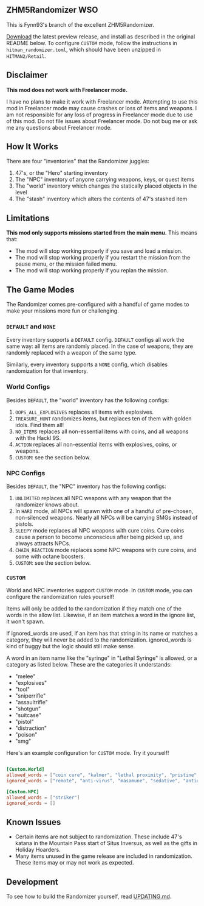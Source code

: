 ## ZHM5Randomizer WSO

This is Fynn93's branch of the excellent ZHM5Randomizer.

[Download][] the latest preview release, and install as described in the
original README below. To configure `CUSTOM` mode, follow the instructions in
`hitman_randomizer.toml`, which should have been unzipped in `HITMAN2/Retail`.

[Download]: https://github.com/Fynn93/ZHM5Randomizer/releases/latest

## Disclaimer

**This mod does not work with Freelancer mode.**

I have no plans to make it work with Freelancer mode. Attempting to use this mod in Freelancer mode may cause crashes or loss of items and weapons. I am not responsible for any loss of progress in Freelancer mode due to use of this mod. Do not file issues about Freelancer mode. Do not bug me or ask me any questions about Freelancer mode.

## How It Works

There are four "inventories" that the Randomizer juggles:

1. 47's, or the "Hero" starting inventory
2. The "NPC" inventory of anyone carrying weapons, keys, or quest items
3. The "world" inventory which changes the statically placed objects in the level
4. The "stash" inventory which alters the contents of 47's stashed item

## Limitations

**This mod only supports missions started from the main menu.** This means that:

- The mod will stop working properly if you save and load a mission.
- The mod will stop working properly if you restart the mission from the pause
  menu, or the mission failed menu.
- The mod will stop working properly if you replan the mission.

## The Game Modes

The Randomizer comes pre-configured with a handful of game modes to make your
missions more fun or challenging.

### `DEFAULT` and `NONE`

Every inventory supports a `DEFAULT` config. `DEFAULT` configs all work the
same way: all items are randomly placed. In the case of weapons, they are
randomly replaced with a weapon of the same type.

Similarly, every inventory supports a `NONE` config, which disables
randomization for that inventory.

### World Configs

Besides `DEFAULT`, the "world" inventory has the following configs:

1. `OOPS_ALL_EXPLOSIVES` replaces all items with explosives.
2. `TREASURE_HUNT` randomizes items, but replaces ten of them with golden
   idols. Find them all!
3. `NO_ITEMS` replaces all non-essential items with coins, and all weapons with
   the Hackl 9S.
4. `ACTION` replaces all non-essential items with explosives, coins, or
   weapons.
5. `CUSTOM`: see the section below.

### NPC Configs

Besides `DEFAULT`, the "NPC" inventory has the following configs:

1. `UNLIMITED` replaces all NPC weapons with any weapon that the randomizer
   knows about.
2. In `HARD` mode, all NPCs will spawn with one of a handful of pre-chosen,
   non-silenced weapons.  Nearly all NPCs will be carrying SMGs instead of
   pistols.
3. `SLEEPY` mode replaces all NPC weapons with cure coins. Cure coins cause a
   person to become unconscious after being picked up, and always attracts
   NPCs.
4. `CHAIN_REACTION` mode replaces some NPC weapons with cure coins, and some
   with octane boosters.
5. `CUSTOM`: see the section below.

### `CUSTOM`

World and NPC inventories support `CUSTOM` mode. In `CUSTOM` mode, you can
configure the randomization rules yourself!

Items will only be added to the randomization if they match one of the words in
the allow list. Likewise, if an item matches a word in the ignore list, it
won't spawn.

If ignored_words are used, if an item has that string in its name or matches a
category, they will never be added to the randomization. ignored_words is kind
of buggy but the logic should still make sense.

A word in an item name like the "syringe" in "Lethal Syringe" is allowed, or a
category as listed below. These are the categories it understands:

- "melee"
- "explosives"
- "tool"
- "sniperrifle"
- "assaultrifle"
- "shotgun"
- "suitcase"
- "pistol"
- "distraction"
- "poison"
- "smg"

Here's an example configuration for `CUSTOM` mode. Try it yourself!

```toml

[Custom.World]
allowed_words = ["coin cure", "kalmer", "lethal proximity", "pristine", "Lethal Poison Syringe Modern", "Emetic Poison Syringe S2"]
ignored_words = ["remote", "anti-virus", "masamune", "sedative", "antique", "taser", "cx", "duck", "serum", "agent", "rusty", "lockpick"]

[Custom.NPC]
allowed_words = ["striker"]
ignored_words = []

```

## Known Issues

- Certain items are not subject to randomization. These include 47's katana in
  the Mountain Pass start of Situs Inversus, as well as the gifts in Holiday
  Hoarders.
- Many items unused in the game release are included in randomization. These
  items may or may not work as expected.


## Development

To see how to build the Randomizer yourself, read [UPDATING.md][].

[UPDATING.md]: ./UPDATING.md

